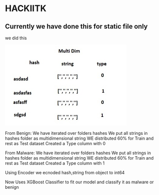 # HACKIITK

## Currently we have done this for static file only

we did this

![Test Image 1](img.jpeg)

From Benign:
    We have iterated over folders hashes
    We put all strings in hashes folder as multidimensional string
    WE distributed 60% for Train and rest as Test dataset
    Created a Type column with 0

From Malware:
    We have iterated over folders hashes
    We put all strings in hashes folder as multidimensional string
    WE distributed 60% for Train and rest as Test dataset
    Created a Type column with 1

Using Encoder we ecnoded hash,string from object to int64 

Now Uses XGBoost Classifier to fit our model 
and classify it as malware or benign
